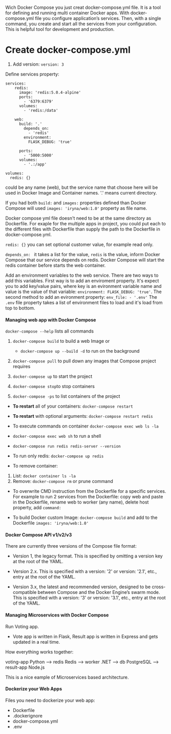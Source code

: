 Wich Docker Compose you just creat docker-compose.yml file. It is a tool for defining and running multi container Docker apps. With docker-compose.yml file you configure application’s services. Then, with a single command, you create and start all the services from your configuration. This is helpful tool for development and production.

# Create docker-compose.yml

1. Add version:
```version: 3``` 

Define services property:
``` 
services: 
    redis:
   	  image: 'redis:5.0.4-alpine'
   	  ports:
   	    - '6379:6379'
   	  volumes:
   	    - 'redis:/data'  

   	web: 
   	  build: '.'
        depends_on:
          - 'redis'
        environment:
          FLASK_DEBUG: 'true'

   	  ports:
   	    - '5000:5000'
   	  volumes:
   	    - '.:/app' 

volumes:
  redis: {}

```

could be any name (web), but the service name that choose here will be used in Docker Image and Container names. '.' means current directory.

If you had both `build:` and `images:` properties defined than Docker Compose will used `images: 'iryna/web:1.0'` property as file name.

Docker compose yml file doesn't need to be at the same directory as Dockerfile. For exaple for the multiple apps in project, you could put each to the different files with Dockerfile than supply the path to the Dockerfile in docker-compose.yml.

`redis: {}` you can set optional customer value, for example read only.

`depends_on: ` it takes a list for the value, `redis` is the value, inform Docker Compose that our service depends on redis. Docker Compose will start the redis container before starts the web container.

Add an environment variables to the web service. There are two ways to add this variables. First way is to add an enviroment property. It's expect you to add key/value pairs, where key is an evironment variable name and value is the value of that variable: `environment: FLASK_DEBUG: 'true'`. 
The second method to add an evironment property: `env_file: - '.env'` 
The `.env` file property takes a list of environment files to load and it's load from top to bottom.

#### Managing web app with Docker Compose

`docker-compose --help` lists all commands

1. `docker-compose build` to build a web Image or 
   -  `docker-compose up --build -d` to run on the background

2. `docker-compose pull` to pull down any images that Compose project requires

3. `docker-compose up` to start the project

4. `docker-compose stop`to stop containers

5. `docker-compose -ps` to list containers of the project

- **To restart** all of your containers: `docker-compose restart` 
- **To restart** with optional arguments: `docker-compose restart redis`

- To execute commands on container `docker-compose exec web ls -la`

- `docker-compose exec web sh` to run a shell

- `docker-compose run redis redis-server --version` 

- To run only redis: `docker-compose up redis`

- To remove container: 
 1. List: `docker container ls -la`
 2. Remove: `docker-compose rm` or prune command

- To overwrite CMD instruction from the Dockerfile for a specific services. For example to run 2 services from the Dockerfile: copy web and paste in the Dockerfile, rename web to worker (any name), delete host property, add `command: `

- To build Docker custom Image: `docker-compose build` and add to the Dockerfile `images: 'iryna/web:1.0'`


#### Docker Compose API v1/v2/v3

There are currently three versions of the Compose file format:

- Version 1, the legacy format. This is specified by omitting a version key at the root of the YAML.

- Version 2.x. This is specified with a version: '2' or version: '2.1', etc., entry at the root of the YAML.

- Version 3.x, the latest and recommended version, designed to be cross-compatible between Compose and the Docker Engine’s swarm mode. This is specified with a version: '3' or version: '3.1', etc., entry at the root of the YAML.


#### Managing Microservices with Docker Compose

Run Voting app.

- Vote app is written in Flask, Result app is written in Express and gets updated in a real time.
 
 How everything works together:

voting-app Python --> redis Redis --> worker .NET --> db PostgreSQL --> result-app Node.js

This is a nice eample of Microservices based architecture.


#### Dockerize your Web Apps

Files you need to dockerize your web app:

- Dockerfile
- .dockerignore
- docker-compose.yml
- .env

